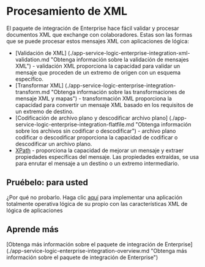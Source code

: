 <properties 
    pageTitle="Información general sobre XML procesamiento en el módulo de integración de empresa | Servicio de aplicaciones de Microsoft Azure | Microsoft Azure" 
    description="Obtenga información sobre cómo procesar y validar mensajes XML con las aplicaciones empresariales Integration Pack y lógica" 
    services="logic-apps" 
    documentationCenter=".net,nodejs,java"
    authors="msftman" 
    manager="erikre" 
    editor="cgronlun"/>

<tags 
    ms.service="logic-apps" 
    ms.workload="integration" 
    ms.tgt_pltfrm="na" 
    ms.devlang="na" 
    ms.topic="article" 
    ms.date="07/07/2016" 
    ms.author="deonhe"/>


# <a name="xml-processing"></a>Procesamiento de XML

El paquete de integración de Enterprise hace fácil validar y procesar documentos XML que exchange con colaboradores. Estas son las formas que se puede procesar estos mensajes XML con aplicaciones de lógica:  

- [Validación de XML] (./app-service-logic-enterprise-integration-xml-validation.md "Obtenga información sobre la validación de mensajes XML") - validación XML proporciona la capacidad para validar un mensaje que proceden de un extremo de origen con un esquema específico.
- [Transformar XML] (./app-service-logic-enterprise-integration-transform.md "Obtenga información sobre las transformaciones de mensaje XML y mapas") - transformación XML proporciona la capacidad para convertir un mensaje XML basado en los requisitos de un extremo de destino.   
- [Codificación de archivo plano y descodificar archivo plano] (./app-service-logic-enterprise-integration-flatfile.md "Obtenga información sobre los archivos sin codificar o descodificar") - archivo plano codificar o descodificar proporciona la capacidad de codificar o descodificar un archivo plano. 
- [XPath](https://msdn.microsoft.com/library/mt643789.aspx) - proporciona la capacidad de mejorar un mensaje y extraer propiedades específicas del mensaje. Las propiedades extraídas, se usa para enrutar el mensaje a un destino o un extremo intermediario.    

## <a name="try-it-for-yourself"></a>Pruébelo: para usted

¿Por qué no probarlo. Haga clic [aquí](https://github.com/Azure/azure-quickstart-templates/tree/master/201-logic-app-veter-pipeline) para implementar una aplicación totalmente operativa lógica de su propio con las características XML de lógica de aplicaciones 

## <a name="learn-more"></a>Aprende más

[Obtenga más información sobre el paquete de integración de Enterprise] (./app-service-logic-enterprise-integration-overview.md "Obtenga más información sobre el paquete de integración de Enterprise")  
